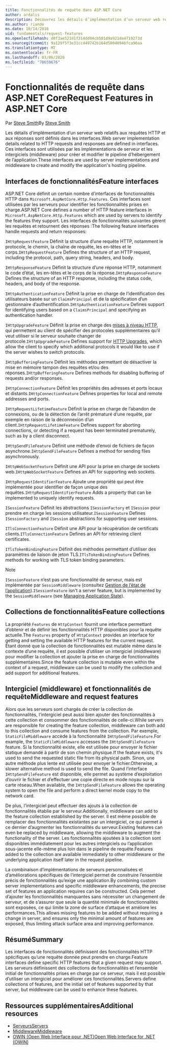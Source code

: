 ```yaml
---
title: Fonctionnalités de requête dans ASP.NET Core
author: ardalis
description: Découvrez les détails d’implémentation d’un serveur web relatifs aux requêtes et réponses HTTP qui sont définies dans les interfaces pour ASP.NET Core.
ms.author: riande
ms.date: 10/14/2016
uid: fundamentals/request-features
ms.openlocfilehash: d0f3ae521d1f314dd04cb581d9a921da4719273d
ms.sourcegitcommit: 9a129f5f3e31cc449742b164d5004894bfca90aa
ms.translationtype: MT
ms.contentlocale: fr-FR
ms.lasthandoff: 03/06/2020
ms.locfileid: "78659676"
---
```

# <a name="request-features-in-aspnet-core"></a><span data-ttu-id="1cf54-103">Fonctionnalités de requête dans ASP.NET Core</span><span class="sxs-lookup"><span data-stu-id="1cf54-103">Request Features in ASP.NET Core</span></span>

<span data-ttu-id="1cf54-104">Par [Steve Smith](https://ardalis.com/)</span><span class="sxs-lookup"><span data-stu-id="1cf54-104">By [Steve Smith](https://ardalis.com/)</span></span>

<span data-ttu-id="1cf54-105">Les détails d’implémentation d’un serveur web relatifs aux requêtes HTTP et aux réponses sont définis dans les interfaces.</span><span class="sxs-lookup"><span data-stu-id="1cf54-105">Web server implementation details related to HTTP requests and responses are defined in interfaces.</span></span> <span data-ttu-id="1cf54-106">Ces interfaces sont utilisées par les implémentations de serveur et les intergiciels (middleware) pour créer et modifier le pipeline d’hébergement de l’application.</span><span class="sxs-lookup"><span data-stu-id="1cf54-106">These interfaces are used by server implementations and middleware to create and modify the application's hosting pipeline.</span></span>

## <a name="feature-interfaces"></a><span data-ttu-id="1cf54-107">Interfaces de fonctionnalités</span><span class="sxs-lookup"><span data-stu-id="1cf54-107">Feature interfaces</span></span>

<span data-ttu-id="1cf54-108">ASP.NET Core définit un certain nombre d’interfaces de fonctionnalités HTTP dans `Microsoft.AspNetCore.Http.Features`. Ces interfaces sont utilisées par les serveurs pour identifier les fonctionnalités prises en charge.</span><span class="sxs-lookup"><span data-stu-id="1cf54-108">ASP.NET Core defines a number of HTTP feature interfaces in `Microsoft.AspNetCore.Http.Features` which are used by servers to identify the features they support.</span></span> <span data-ttu-id="1cf54-109">Les interfaces de fonctionnalités suivantes gèrent les requêtes et retournent des réponses :</span><span class="sxs-lookup"><span data-stu-id="1cf54-109">The following feature interfaces handle requests and return responses:</span></span>

<span data-ttu-id="1cf54-110">`IHttpRequestFeature` Définit la structure d’une requête HTTP, notamment le protocole, le chemin, la chaîne de requête, les en-têtes et le corps.</span><span class="sxs-lookup"><span data-stu-id="1cf54-110">`IHttpRequestFeature` Defines the structure of an HTTP request, including the protocol, path, query string, headers, and body.</span></span>

<span data-ttu-id="1cf54-111">`IHttpResponseFeature` Définit la structure d’une réponse HTTP, notamment le code d’état, les en-têtes et le corps de la réponse.</span><span class="sxs-lookup"><span data-stu-id="1cf54-111">`IHttpResponseFeature` Defines the structure of an HTTP response, including the status code, headers, and body of the response.</span></span>

<span data-ttu-id="1cf54-112">`IHttpAuthenticationFeature` Définit la prise en charge de l’identification des utilisateurs basée sur un `ClaimsPrincipal` et de la spécification d’un gestionnaire d’authentification.</span><span class="sxs-lookup"><span data-stu-id="1cf54-112">`IHttpAuthenticationFeature` Defines support for identifying users based on a `ClaimsPrincipal` and specifying an authentication handler.</span></span>

<span data-ttu-id="1cf54-113">`IHttpUpgradeFeature` Définit la prise en charge des [mises à niveau HTTP](https://tools.ietf.org/html/rfc2616.html#section-14.42), qui permettent au client de spécifier des protocoles supplémentaires qu’il veut utiliser si le serveur souhaite changer de protocole.</span><span class="sxs-lookup"><span data-stu-id="1cf54-113">`IHttpUpgradeFeature` Defines support for [HTTP Upgrades](https://tools.ietf.org/html/rfc2616.html#section-14.42), which allow the client to specify which additional protocols it would like to use if the server wishes to switch protocols.</span></span>

<span data-ttu-id="1cf54-114">`IHttpBufferingFeature` Définit les méthodes permettant de désactiver la mise en mémoire tampon des requêtes et/ou des réponses.</span><span class="sxs-lookup"><span data-stu-id="1cf54-114">`IHttpBufferingFeature` Defines methods for disabling buffering of requests and/or responses.</span></span>

<span data-ttu-id="1cf54-115">`IHttpConnectionFeature` Définit les propriétés des adresses et ports locaux et distants.</span><span class="sxs-lookup"><span data-stu-id="1cf54-115">`IHttpConnectionFeature` Defines properties for local and remote addresses and ports.</span></span>

<span data-ttu-id="1cf54-116">`IHttpRequestLifetimeFeature` Définit la prise en charge de l’abandon de connexions, ou de la détection de l’arrêt prématuré d’une requête, par exemple en raison de la déconnexion d’un client.</span><span class="sxs-lookup"><span data-stu-id="1cf54-116">`IHttpRequestLifetimeFeature` Defines support for aborting connections, or detecting if a request has been terminated prematurely, such as by a client disconnect.</span></span>

<span data-ttu-id="1cf54-117">`IHttpSendFileFeature` Définit une méthode d’envoi de fichiers de façon asynchrone.</span><span class="sxs-lookup"><span data-stu-id="1cf54-117">`IHttpSendFileFeature` Defines a method for sending files asynchronously.</span></span>

<span data-ttu-id="1cf54-118">`IHttpWebSocketFeature` Définit une API pour la prise en charge de sockets web.</span><span class="sxs-lookup"><span data-stu-id="1cf54-118">`IHttpWebSocketFeature` Defines an API for supporting web sockets.</span></span>

<span data-ttu-id="1cf54-119">`IHttpRequestIdentifierFeature` Ajoute une propriété qui peut être implémentée pour identifier de façon unique des requêtes.</span><span class="sxs-lookup"><span data-stu-id="1cf54-119">`IHttpRequestIdentifierFeature` Adds a property that can be implemented to uniquely identify requests.</span></span>

<span data-ttu-id="1cf54-120">`ISessionFeature` Définit les abstractions `ISessionFactory` et `ISession` pour prendre en charge les sessions utilisateur.</span><span class="sxs-lookup"><span data-stu-id="1cf54-120">`ISessionFeature` Defines `ISessionFactory` and `ISession` abstractions for supporting user sessions.</span></span>

<span data-ttu-id="1cf54-121">`ITlsConnectionFeature` Définit une API pour la récupération de certificats clients.</span><span class="sxs-lookup"><span data-stu-id="1cf54-121">`ITlsConnectionFeature` Defines an API for retrieving client certificates.</span></span>

<span data-ttu-id="1cf54-122">`ITlsTokenBindingFeature` Définit des méthodes permettant d’utiliser des paramètres de liaison de jeton TLS.</span><span class="sxs-lookup"><span data-stu-id="1cf54-122">`ITlsTokenBindingFeature` Defines methods for working with TLS token binding parameters.</span></span>

> [!NOTE]
> <span data-ttu-id="1cf54-123">`ISessionFeature` n’est pas une fonctionnalité de serveur, mais est implémentée par `SessionMiddleware` (consultez [Gestion de l’état de l’application](app-state.md)).</span><span class="sxs-lookup"><span data-stu-id="1cf54-123">`ISessionFeature` isn't a server feature, but is implemented by the `SessionMiddleware` (see [Managing Application State](app-state.md)).</span></span>

## <a name="feature-collections"></a><span data-ttu-id="1cf54-124">Collections de fonctionnalités</span><span class="sxs-lookup"><span data-stu-id="1cf54-124">Feature collections</span></span>

<span data-ttu-id="1cf54-125">La propriété `Features` de `HttpContext` fournit une interface permettant d’obtenir et de définir les fonctionnalités HTTP disponibles pour la requête actuelle.</span><span class="sxs-lookup"><span data-stu-id="1cf54-125">The `Features` property of `HttpContext` provides an interface for getting and setting the available HTTP features for the current request.</span></span> <span data-ttu-id="1cf54-126">Étant donné que la collection de fonctionnalités est mutable même dans le contexte d’une requête, il est possible d’utiliser un intergiciel (middleware) pour modifier la collection et ajouter la prise en charge de fonctionnalités supplémentaires.</span><span class="sxs-lookup"><span data-stu-id="1cf54-126">Since the feature collection is mutable even within the context of a request, middleware can be used to modify the collection and add support for additional features.</span></span>

## <a name="middleware-and-request-features"></a><span data-ttu-id="1cf54-127">Intergiciel (middleware) et fonctionnalités de requête</span><span class="sxs-lookup"><span data-stu-id="1cf54-127">Middleware and request features</span></span>

<span data-ttu-id="1cf54-128">Alors que les serveurs sont chargés de créer la collection de fonctionnalités, l’intergiciel peut aussi bien ajouter des fonctionnalités à cette collection et consommer des fonctionnalités de celle-ci.</span><span class="sxs-lookup"><span data-stu-id="1cf54-128">While servers are responsible for creating the feature collection, middleware can both add to this collection and consume features from the collection.</span></span> <span data-ttu-id="1cf54-129">Par exemple, `StaticFileMiddleware` accède à la fonctionnalité `IHttpSendFileFeature`.</span><span class="sxs-lookup"><span data-stu-id="1cf54-129">For example, the `StaticFileMiddleware` accesses the `IHttpSendFileFeature` feature.</span></span> <span data-ttu-id="1cf54-130">Si la fonctionnalité existe, elle est utilisée pour envoyer le fichier statique demandé à partir de son chemin physique.</span><span class="sxs-lookup"><span data-stu-id="1cf54-130">If the feature exists, it's used to send the requested static file from its physical path.</span></span> <span data-ttu-id="1cf54-131">Sinon, une autre méthode plus lente est utilisée pour envoyer le fichier.</span><span class="sxs-lookup"><span data-stu-id="1cf54-131">Otherwise, a slower alternative method is used to send the file.</span></span> <span data-ttu-id="1cf54-132">Quand l’interface `IHttpSendFileFeature` est disponible, elle permet au système d’exploitation d’ouvrir le fichier et d’effectuer une copie directe en mode noyau sur la carte réseau.</span><span class="sxs-lookup"><span data-stu-id="1cf54-132">When available, the `IHttpSendFileFeature` allows the operating system to open the file and perform a direct kernel mode copy to the network card.</span></span>

<span data-ttu-id="1cf54-133">De plus, l’intergiciel peut effectuer des ajouts à la collection de fonctionnalités établie par le serveur.</span><span class="sxs-lookup"><span data-stu-id="1cf54-133">Additionally, middleware can add to the feature collection established by the server.</span></span> <span data-ttu-id="1cf54-134">Il est même possible de remplacer des fonctionnalités existantes par un intergiciel, ce qui permet à ce dernier d’augmenter les fonctionnalités du serveur.</span><span class="sxs-lookup"><span data-stu-id="1cf54-134">Existing features can even be replaced by middleware, allowing the middleware to augment the functionality of the server.</span></span> <span data-ttu-id="1cf54-135">Les fonctionnalités ajoutées à la collection sont disponibles immédiatement pour les autres intergiciels ou l’application sous-jacente elle-même plus loin dans le pipeline de requête.</span><span class="sxs-lookup"><span data-stu-id="1cf54-135">Features added to the collection are available immediately to other middleware or the underlying application itself later in the request pipeline.</span></span>

<span data-ttu-id="1cf54-136">La combinaison d’implémentations de serveurs personnalisées et d’améliorations spécifiques de l’intergiciel permet de construire l’ensemble précis de fonctionnalités qu’exige une application.</span><span class="sxs-lookup"><span data-stu-id="1cf54-136">By combining custom server implementations and specific middleware enhancements, the precise set of features an application requires can be constructed.</span></span> <span data-ttu-id="1cf54-137">Cela permet d’ajouter les fonctionnalités manquantes sans nécessiter un changement de serveur, et de s’assurer que seule la quantité minimale de fonctionnalités sont exposées, ce qui limite la zone de surface d’attaque et améliore les performances.</span><span class="sxs-lookup"><span data-stu-id="1cf54-137">This allows missing features to be added without requiring a change in server, and ensures only the minimal amount of features are exposed, thus limiting attack surface area and improving performance.</span></span>

## <a name="summary"></a><span data-ttu-id="1cf54-138">Résumé</span><span class="sxs-lookup"><span data-stu-id="1cf54-138">Summary</span></span>

<span data-ttu-id="1cf54-139">Les interfaces de fonctionnalités définissent des fonctionnalités HTTP spécifiques qu’une requête donnée peut prendre en charge.</span><span class="sxs-lookup"><span data-stu-id="1cf54-139">Feature interfaces define specific HTTP features that a given request may support.</span></span> <span data-ttu-id="1cf54-140">Les serveurs définissent des collections de fonctionnalités et l’ensemble initial de fonctionnalités prises en charge par ce serveur, mais il est possible d’utiliser un intergiciel pour améliorer ces fonctionnalités.</span><span class="sxs-lookup"><span data-stu-id="1cf54-140">Servers define collections of features, and the initial set of features supported by that server, but middleware can be used to enhance these features.</span></span>

## <a name="additional-resources"></a><span data-ttu-id="1cf54-141">Ressources supplémentaires</span><span class="sxs-lookup"><span data-stu-id="1cf54-141">Additional resources</span></span>

* [<span data-ttu-id="1cf54-142">Serveurs</span><span class="sxs-lookup"><span data-stu-id="1cf54-142">Servers</span></span>](xref:fundamentals/servers/index)
* [<span data-ttu-id="1cf54-143">Middleware</span><span class="sxs-lookup"><span data-stu-id="1cf54-143">Middleware</span></span>](xref:fundamentals/middleware/index)
* [<span data-ttu-id="1cf54-144">OWIN (Open Web Interface pour .NET)</span><span class="sxs-lookup"><span data-stu-id="1cf54-144">Open Web Interface for .NET (OWIN)</span></span>](xref:fundamentals/owin)
